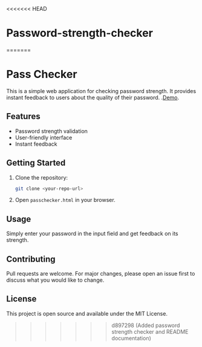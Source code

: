 <<<<<<< HEAD
# Password-strength-checker
=======
# Pass Checker

This is a simple web application for checking password strength. It provides instant feedback to users about the quality of their password.
.[Demo](https://password-strength-checkerbyalmas.netlify.app/).

## Features
- Password strength validation
- User-friendly interface
- Instant feedback

## Getting Started

1. Clone the repository:
   ```bash
   git clone <your-repo-url>
   ```
2. Open `passchecker.html` in your browser.

## Usage
Simply enter your password in the input field and get feedback on its strength.

## Contributing
Pull requests are welcome. For major changes, please open an issue first to discuss what you would like to change.

## License
This project is open source and available under the MIT License.
>>>>>>> d897298 (Added password strength checker and README documentation)
